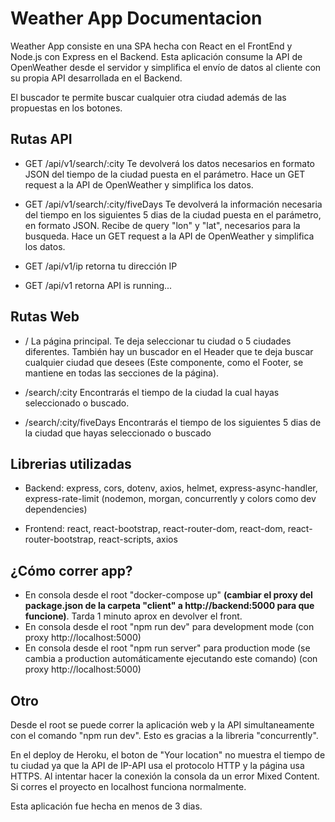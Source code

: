 # Weather App Documentacion

Weather App consiste en una SPA hecha con React en el FrontEnd y Node.js con Express en el Backend. Esta aplicación consume la API de OpenWeather desde el servidor y simplifica el envío de datos al cliente con su propia API desarrollada en el Backend.

El buscador te permite buscar cualquier otra ciudad además de las propuestas en los botones.

## Rutas API

- GET /api/v1/search/:city Te devolverá los datos necesarios en formato JSON del tiempo de la ciudad puesta en el parámetro. Hace un GET request a la API de OpenWeather y simplifica los datos.

- GET /api/v1/search/:city/fiveDays Te devolverá la información necesaria del tiempo en los siguientes 5 dias de la ciudad puesta en el parámetro, en formato JSON. Recibe de query "lon" y "lat", necesarios para la busqueda. Hace un GET request a la API de OpenWeather y simplifica los datos.

- GET /api/v1/ip retorna tu dirección IP
- GET /api/v1 retorna API is running...

## Rutas Web

- / La página principal. Te deja seleccionar tu ciudad o 5 ciudades diferentes. También hay un buscador en el Header que te deja buscar cualquier ciudad que desees (Este componente, como el Footer, se mantiene en todas las secciones de la página).

- /search/:city Encontrarás el tiempo de la ciudad la cual hayas seleccionado o buscado.

- /search/:city/fiveDays Encontrarás el tiempo de los siguientes 5 dias de la ciudad que hayas seleccionado o buscado

## Librerias utilizadas

- Backend: express, cors, dotenv, axios, helmet, express-async-handler, express-rate-limit (nodemon, morgan, concurrently y colors como dev dependencies)

- Frontend: react, react-bootstrap, react-router-dom, react-dom, react-router-bootstrap, react-scripts, axios

## ¿Cómo correr app?

- En consola desde el root "docker-compose up" **(cambiar el proxy del package.json de la carpeta "client" a http://backend:5000 para que funcione)**. Tarda 1 minuto aprox en devolver el front.
- En consola desde el root "npm run dev" para development mode (con proxy http://localhost:5000)
- En consola desde el root "npm run server" para production mode (se cambia a production automáticamente ejecutando este comando) (con proxy http://localhost:5000)


## Otro

Desde el root se puede correr la aplicación web y la API simultaneamente con el comando "npm run dev". Esto es gracias a la libreria "concurrently".

En el deploy de Heroku, el boton de "Your location" no muestra el tiempo de tu ciudad ya que la API de IP-API usa el protocolo HTTP y la página usa HTTPS. Al intentar hacer la conexión la consola da un error Mixed Content.
Si corres el proyecto en localhost funciona normalmente.

Esta aplicación fue hecha en menos de 3 dias. 
